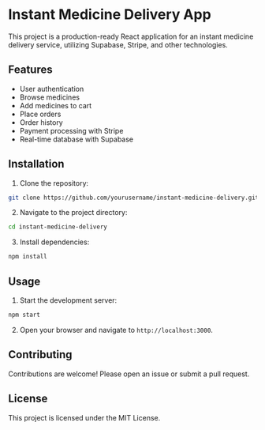 # Instant Medicine Delivery App

This project is a production-ready React application for an instant medicine delivery service, utilizing Supabase, Stripe, and other technologies.

## Features

- User authentication
- Browse medicines
- Add medicines to cart
- Place orders
- Order history
- Payment processing with Stripe
- Real-time database with Supabase

## Installation

1. Clone the repository:
  ```bash
  git clone https://github.com/yourusername/instant-medicine-delivery.git
  ```
2. Navigate to the project directory:
  ```bash
  cd instant-medicine-delivery
  ```
3. Install dependencies:
  ```bash
  npm install
  ```

## Usage

1. Start the development server:
  ```bash
  npm start
  ```
2. Open your browser and navigate to `http://localhost:3000`.

## Contributing

Contributions are welcome! Please open an issue or submit a pull request.

## License

This project is licensed under the MIT License.